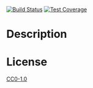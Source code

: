 <!-- Markdown Docs: -->
<!-- https://guides.github.com/features/mastering-markdown/#GitHub-flavored-markdown -->
<!-- https://daringfireball.net/projects/markdown/basics -->
<!-- https://daringfireball.net/projects/markdown/syntax -->

<!-- [![NPM Version][npm-image]][npm-url] -->
<!-- [![NPM Downloads][downloads-image]][downloads-url] -->
<!-- [![Node.js Version][node-version-image]][node-version-url] -->
[![Build Status][travis-image]][travis-url]
[![Test Coverage][coveralls-image]][coveralls-url]

# Description

# License

[CC0-1.0](LICENSE)

[npm-image]: https://img.shields.io/npm/v/priority-queues.svg
[npm-url]: https://npmjs.org/package/priority-queues
[node-version-image]: https://img.shields.io/node/v/priority-queues.svg
[node-version-url]: https://nodejs.org/en/download/
[travis-image]: https://travis-ci.org/NikolayMakhonin/priority-queues.svg?branch=master
[travis-url]: https://travis-ci.org/NikolayMakhonin/priority-queues?branch=master
[coveralls-image]: https://coveralls.io/repos/github/NikolayMakhonin/priority-queues/badge.svg?branch=master
[coveralls-url]: https://coveralls.io/github/NikolayMakhonin/priority-queues?branch=master
[downloads-image]: https://img.shields.io/npm/dm/priority-queues.svg
[downloads-url]: https://npmjs.org/package/priority-queues
[npm-url]: https://npmjs.org/package/priority-queues
